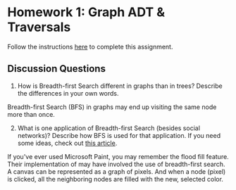 # Homework 1: Graph ADT & Traversals

Follow the instructions [here](https://make-school-courses.github.io/CS-2.2-Graphs-Recursion/#/Assignments/01-Graph-ADT) to complete this assignment.

## Discussion Questions

1. How is Breadth-first Search different in graphs than in trees? Describe the differences in your own words.

Breadth-first Search (BFS) in graphs may end up visiting the same node more than once. 

2. What is one application of Breadth-first Search (besides social networks)? Describe how BFS is used for that application. If you need some ideas, check out [this article](https://www.geeksforgeeks.org/applications-of-breadth-first-traversal/?ref=rp).

If you've ever used Microsoft Paint, you may remember the flood fill feature. Their implementation of may have involved the use of breadth-first search. A canvas can be represented as a graph of pixels. And when a node (pixel) is clicked, all the neighboring nodes are filled with the new, selected color.
